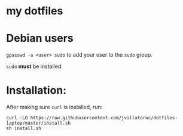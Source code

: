 my dotfiles
====

# Debian users

`gpasswd -a <user> sudo` to add your user to the `sudo` group.

`sudo` **must** be installed.

# Installation:

After making sure `curl` is installed, run:

```
curl -LO https://raw.githubusercontent.com/jvillatoroc/dotfiles-laptop/master/install.sh
sh install.sh
```

